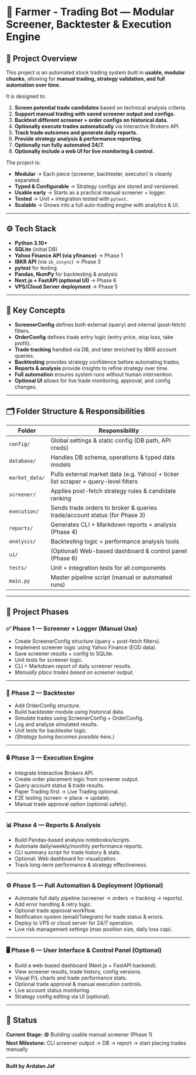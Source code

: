 # 🚜 Farmer - Trading Bot — Modular Screener, Backtester & Execution Engine

## 🎯 Project Overview

This project is an automated stock trading system built in **usable, modular chunks**, allowing for **manual trading, strategy validation, and full automation over time.**

It is designed to:

1. **Screen potential trade candidates** based on technical analysis criteria.
2. **Support manual trading with saved screener output and configs.**
3. **Backtest different screener + order configs on historical data.**
4. **Optionally execute trades automatically** via Interactive Brokers API.
5. **Track trade outcomes and generate daily reports.**
6. **Provide strategy analysis & performance reporting.**
7. **Optionally run fully automated 24/7.**
8. **Optionally include a web UI for live monitoring & control.**

The project is:

- **Modular** → Each piece (screener, backtester, executor) is cleanly separated.
- **Typed & Configurable** → Strategy configs are stored and versioned.
- **Usable early** → Starts as a practical manual screener + logger.
- **Tested** → Unit + integration tested with `pytest`.
- **Scalable** → Grows into a full auto-trading engine with analytics & UI.

---

## ⚙️ Tech Stack

- **Python 3.10+**
- **SQLite** (initial DB)
- **Yahoo Finance API (via yfinance)** → Phase 1
- **IBKR API** (via `ib_insync`) → Phase 3
- **pytest** for testing
- **Pandas, NumPy** for backtesting & analysis
- **Next.js + FastAPI (optional UI)** → Phase 6
- **VPS/Cloud Server deployment** → Phase 5

---

## 🧩 Key Concepts

- **ScreenerConfig** defines both external (query) and internal (post-fetch) filters.
- **OrderConfig** defines trade entry logic (entry price, stop loss, take profit).
- **Trade tracking** handled via DB, and later enriched by IBKR account queries.
- **Backtesting** provides strategy confidence before automating trades.
- **Reports & analysis** provide insights to refine strategy over time.
- **Full automation** ensures system runs without human intervention.
- **Optional UI** allows for live trade monitoring, approval, and config changes.

---

## 🗂️ Folder Structure & Responsibilities

| Folder         | Responsibility                                                                      |
| -------------- | ----------------------------------------------------------------------------------- |
| `config/`      | Global settings & static config (DB path, API creds)                                |
| `database/`    | Handles DB schema, operations & typed data models                                   |
| `market_data/` | Pulls external market data (e.g. Yahoo) + ticker list scraper + query-level filters |
| `screener/`    | Applies post-fetch strategy rules & candidate ranking                               |
| `execution/`   | Sends trade orders to broker & queries trade/account status (for Phase 3)           |
| `reports/`     | Generates CLI + Markdown reports + analysis (Phase 4)                               |
| `analysis/`    | Backtesting logic + performance analysis tools                                      |
| `ui/`          | (Optional) Web-based dashboard & control panel (Phase 6)                            |
| `tests/`       | Unit + integration tests for all components                                         |
| `main.py`      | Master pipeline script (manual or automated runs)                                   |

---

## 🚀 Project Phases

### ✅ Phase 1 — Screener + Logger (Manual Use)

- Create ScreenerConfig structure (query + post-fetch filters).
- Implement screener logic using Yahoo Finance (EOD data).
- Save screener results + config to SQLite.
- Unit tests for screener logic.
- CLI + Markdown report of daily screener results.
- _Manually place trades based on screener output._

---

### 🔁 Phase 2 — Backtester

- Add OrderConfig structure.
- Build backtester module using historical data.
- Simulate trades using ScreenerConfig + OrderConfig.
- Log and analyze simulated results.
- Unit tests for backtester logic.
- _(Strategy tuning becomes possible here.)_

---

### 🔒 Phase 3 — Execution Engine

- Integrate Interactive Brokers API.
- Create order placement logic from screener output.
- Query account status & trade results.
- Paper Trading first → Live Trading optional.
- E2E testing (screen → place → update).
- Manual trade approval option (optional safety).

---

### 📊 Phase 4 — Reports & Analysis

- Build Pandas-based analysis notebooks/scripts.
- Automate daily/weekly/monthly performance reports.
- CLI summary script for trade history & stats.
- Optional: Web dashboard for visualization.
- Track long-term performance & strategy effectiveness.

---

### ⚙️ Phase 5 — Full Automation & Deployment (Optional)

- Automate full daily pipeline (screener → orders → tracking → reports).
- Add error handling & retry logic.
- Optional trade approval workflow.
- Notification system (email/Telegram) for trade status & errors.
- Deploy to VPS or cloud server for 24/7 operation.
- Live risk management settings (max position size, daily loss cap).

---

### 🖥️ Phase 6 — User Interface & Control Panel (Optional)

- Build a web-based dashboard (Next.js + FastAPI backend).
- View screener results, trade history, config versions.
- Visual P/L charts and trade performance stats.
- Optional trade approval & manual execution controls.
- Live account status monitoring.
- Strategy config editing via UI (optional).

---

## 📝 Status

**Current Stage:** 🟢 Building usable manual screener (Phase 1)  
**Next Milestone:** CLI screener output → DB → report → start placing trades manually

---

**Built by Ardalan Jaf**
